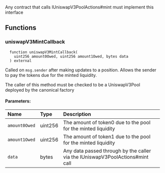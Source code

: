 Any contract that calls IUniswapV3PoolActions#mint must implement this interface


## Functions
### uniswapV3MintCallback
```solidity
  function uniswapV3MintCallback(
    uint256 amount0Owed, uint256 amount1Owed, bytes data
  ) external
```
Called on `msg.sender` after making updates to a position. Allows the sender to pay the tokens
due for the minted liquidity.

The caller of this method must be checked to be a UniswapV3Pool deployed by the canonical factory

#### Parameters:
| Name | Type | Description                                                          |
| :--- | :--- | :------------------------------------------------------------------- |
|`amount0Owed` | uint256 | The amount of token0 due to the pool for the minted liquidity
|`amount1Owed` | uint256 | The amount of token1 due to the pool for the minted liquidity
|`data` | bytes | Any data passed through by the caller via the IUniswapV3PoolActions#mint call

